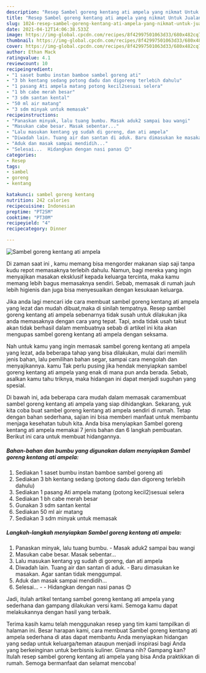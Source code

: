 ```yaml
---
description: "Resep Sambel goreng kentang ati ampela yang nikmat Untuk Jualan"
title: "Resep Sambel goreng kentang ati ampela yang nikmat Untuk Jualan"
slug: 1024-resep-sambel-goreng-kentang-ati-ampela-yang-nikmat-untuk-jualan
date: 2021-04-12T14:06:38.533Z
image: https://img-global.cpcdn.com/recipes/8f42997501063d33/680x482cq70/sambel-goreng-kentang-ati-ampela-foto-resep-utama.jpg
thumbnail: https://img-global.cpcdn.com/recipes/8f42997501063d33/680x482cq70/sambel-goreng-kentang-ati-ampela-foto-resep-utama.jpg
cover: https://img-global.cpcdn.com/recipes/8f42997501063d33/680x482cq70/sambel-goreng-kentang-ati-ampela-foto-resep-utama.jpg
author: Ethan Mack
ratingvalue: 4.1
reviewcount: 10
recipeingredient:
- "1 saset bumbu instan bamboe sambel goreng ati"
- "3 bh kentang sedang potong dadu dan digoreng terlebih dahulu"
- "1 pasang Ati ampela matang potong kecil2sesuai selera"
- "1 bh cabe merah besar"
- "3 sdm santan kental"
- "50 ml air matang"
- "3 sdm minyak untuk memasak"
recipeinstructions:
- "Panaskan minyak, lalu tuang bumbu. Masak aduk2 sampai bau wangi"
- "Masukan cabe besar. Masak sebentar..."
- "Lalu masukan kentang yg sudah di goreng, dan ati ampela"
- "Diwadah lain. Tuang air dan santan di aduk. Baru dimasukan ke masakan. Agar santan tidak menggumpal."
- "Aduk dan masak sampai mendidih..."
- "Selesai...  Hidangkan dengan nasi panas 😊"
categories:
- Resep
tags:
- sambel
- goreng
- kentang

katakunci: sambel goreng kentang 
nutrition: 242 calories
recipecuisine: Indonesian
preptime: "PT25M"
cooktime: "PT30M"
recipeyield: "4"
recipecategory: Dinner

---
```



![Sambel goreng kentang ati ampela](https://img-global.cpcdn.com/recipes/8f42997501063d33/680x482cq70/sambel-goreng-kentang-ati-ampela-foto-resep-utama.jpg)

Di zaman  saat ini , kamu memang bisa mengorder makanan siap saji tanpa kudu repot memasaknya terlebih dahulu. Namun, bagi mereka yang ingin menyajikan masakan eksklusif kepada keluarga tercinta, maka kamu memang lebih bagus memasaknya sendiri. Sebab, memasak di rumah jauh lebih higienis dan juga bisa menyesuaikan dengan kesukaan keluarga.

Jika anda lagi mencari ide cara membuat sambel goreng kentang ati ampela yang lezat dan mudah dibuat,maka di sinilah tempatnya. Resep sambel goreng kentang ati ampela  sebenarnya tidak susah untuk dilakukan jika anda memasaknya dengan cara yang tepat. Tapi, anda tidak usah takut akan tidak berhasil dalam membuatnya 
sebab di artikel ini kita akan mengupas sambel goreng kentang ati ampela dengan seksama.  



Nah untuk kamu yang ingin memasak sambel goreng kentang ati ampela yang lezat, ada beberapa tahap yang bisa dilakukan, mulai dari memilih jenis bahan, lalu pemilihan bahan segar, sampai cara mengolah dan menyajikannya. kamu Tak perlu pusing jika hendak menyiapkan sambel goreng kentang ati ampela yang enak di mana pun anda berada. Sebab, asalkan kamu  tahu triknya, maka hidangan ini dapat menjadi suguhan yang spesial.

Di bawah ini, ada beberapa cara mudah dalam memasak caramembuat sambel goreng kentang ati ampela yang siap dihidangkan. Sekarang, yuk kita coba buat sambel goreng kentang ati ampela sendiri di rumah. Tetap dengan bahan sederhana, sajian ini bisa memberi manfaat untuk membantu menjaga kesehatan tubuh kita. Anda bisa menyiapkan Sambel goreng kentang ati ampela memakai 7 jenis bahan dan 6 langkah pembuatan. Berikut ini cara untuk membuat hidangannya.

<!--inarticleads1-->

##### Bahan-bahan dan bumbu yang digunakan dalam menyiapkan Sambel goreng kentang ati ampela:

1. Sediakan 1 saset bumbu instan bamboe sambel goreng ati
1. Sediakan 3 bh kentang sedang (potong dadu dan digoreng terlebih dahulu)
1. Sediakan 1 pasang Ati ampela matang (potong kecil2)sesuai selera
1. Sediakan 1 bh cabe merah besar
1. Gunakan 3 sdm santan kental
1. Sediakan 50 ml air matang
1. Sediakan 3 sdm minyak untuk memasak




<!--inarticleads2-->

##### Langkah-langkah menyiapkan Sambel goreng kentang ati ampela:

1. Panaskan minyak, lalu tuang bumbu. - Masak aduk2 sampai bau wangi
1. Masukan cabe besar. Masak sebentar...
1. Lalu masukan kentang yg sudah di goreng, dan ati ampela
1. Diwadah lain. Tuang air dan santan di aduk. - Baru dimasukan ke masakan. Agar santan tidak menggumpal.
1. Aduk dan masak sampai mendidih...
1. Selesai... -  - Hidangkan dengan nasi panas 😊




Jadi, itulah artikel tentang  sambel goreng kentang ati ampela  yang sederhana dan gampang dilakukan versi kami. Semoga kamu dapat melakukannya dengan hasil yang terbaik. 

Terima kasih kamu telah menggunakan resep yang tim kami tampilkan di halaman ini. Besar harapan kami, cara membuat  Sambel goreng kentang ati ampela sederhana di atas dapat membantu Anda menyiapkan hidangan yang sedap untuk keluarga/teman ataupun menjadi inspirasi bagi Anda yang berkeinginan untuk berbisnis kuliner. Gimana nih? Gampang kan? Itulah resep sambel goreng kentang ati ampela yang bisa Anda praktikkan di rumah. Semoga bermanfaat dan selamat mencoba!

